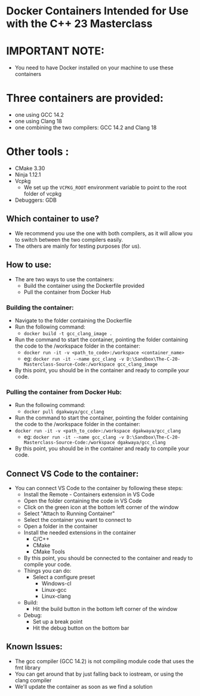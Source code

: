 # Docker Containers Intended for Use with the C++ 23 Masterclass

# IMPORTANT NOTE:
  - You need to have Docker installed on your machine to use these containers

# Three containers are provided:
- one using GCC 14.2
- one using Clang 18
- one combining the two compilers: GCC 14.2 and Clang 18
  
# Other tools : 
- CMake 3.30
- Ninja 1.12.1
- Vcpkg
  - We set up the `VCPKG_ROOT` environment variable to point to the root folder of vcpkg
- Debuggers: GDB

## Which container to use?
- We recommend you use the one with both compilers, as it will allow you to switch between the two compilers easily.
- The others are mainly for testing purposes (for us).

## How to use: 
- The are two ways to use the containers:
  - Build the container using the Dockerfile provided
  - Pull the container from Docker Hub
  
### Building the container:
- Navigate to the folder containing the Dockerfile
- Run the following command:
  - `docker build -t gcc_clang_image .`
- Run the command to start the container, pointing the folder containing the code to the /workspace folder in the container:
  - `docker run -it -v <path_to_code>:/workspace <container_name>`
  - eg: `docker run -it --name gcc_clang -v D:\Sandbox\The-C-20-Masterclass-Source-Code:/workspace gcc_clang_image`
- By this point, you should be in the container and ready to compile your code.

### Pulling the container from Docker Hub:
- Run the following command:
  - `docker pull dgakwaya/gcc_clang`
- Run the command to start the container, pointing the folder containing the code to the /workspace folder in the container:
- `docker run -it -v <path_to_code>:/workspace dgakwaya/gcc_clang`
  - eg: `docker run -it --name gcc_clang -v D:\Sandbox\The-C-20-Masterclass-Source-Code:/workspace dgakwaya/gcc_clang`
- By this point, you should be in the container and ready to compile your code.

## Connect VS Code to the container:
- You can connect VS Code to the container by following these steps:
  - Install the Remote - Containers extension in VS Code
  - Open the folder containing the code in VS Code
  - Click on the green icon at the bottom left corner of the window
  - Select "Attach to Running Container"
  - Select the container you want to connect to
  - Open a folder in the container
  - Install the needed extensions in the container
    - C/C++
    - CMake
    - CMake Tools
  - By this point, you should be connected to the container and ready to compile your code.
  - Things you can do: 
    - Select a configure preset
      - Windows-cl
      - Linux-gcc
      - Linux-clang
  - Build: 
    - Hit the build button in the bottom left corner of the window
  - Debug:
    - Set up a break point
    - Hit the debug button on the bottom bar

## Known Issues:
  - The gcc compiler (GCC 14.2) is not compiling module code that uses the fmt library
  - You can get around that by just falling back to iostream, or using the clang compiler
  - We'll update the container as soon as we find a solution
